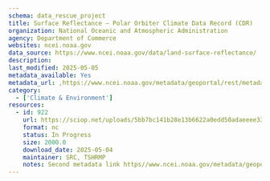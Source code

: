 ```yaml
---
schema: data_rescue_project 
title: Surface Reflectance – Polar Orbiter Climate Data Record (CDR)
organization: National Oceanic and Atmospheric Administration
agency: Department of Commerce
websites: ncei.noaa.gov
data_source: https://www.ncei.noaa.gov/data/land-surface-reflectance/
description: 
last_modified: 2025-05-05
metadata_available: Yes
metadata_url: ,https://www.ncei.noaa.gov/metadata/geoportal/rest/metadata/item/gov.noaa.ncdc:C01557/html#
category:
  - ['Climate & Environment'] 
resources:
  - id: 922
    url: https://sciop.net/uploads/5bb7bc141b28e13b6622a0edd50adaeeee333ed7
    format: nc
    status: In Progress
    size: 2000.0
    download_date: 2025-05-04
    maintainer: SRC, TSHRMP
    notes: Second metadata link https//www.ncei.noaa.gov/metadata/geoportal/rest/metadata/item/gov.noaa.ncdcC01676/html#                                                                                                                                                   Alternate torrent location https//academictorrents.com/details/5bb7bc141b28e13b6622a0edd50adaeeee333ed7
---
```

